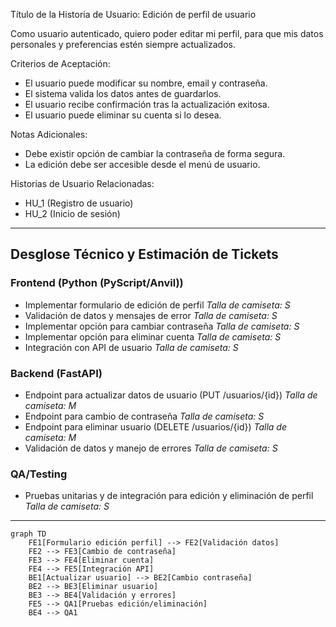 Título de la Historia de Usuario:
Edición de perfil de usuario

Como usuario autenticado,
quiero poder editar mi perfil,
para que mis datos personales y preferencias estén siempre actualizados.

Criterios de Aceptación:
- El usuario puede modificar su nombre, email y contraseña.
- El sistema valida los datos antes de guardarlos.
- El usuario recibe confirmación tras la actualización exitosa.
- El usuario puede eliminar su cuenta si lo desea.

Notas Adicionales:
- Debe existir opción de cambiar la contraseña de forma segura.
- La edición debe ser accesible desde el menú de usuario.

Historias de Usuario Relacionadas:
- HU_1 (Registro de usuario)
- HU_2 (Inicio de sesión)

---

## Desglose Técnico y Estimación de Tickets

### Frontend (Python (PyScript/Anvil))
- Implementar formulario de edición de perfil
  _Talla de camiseta: S_
- Validación de datos y mensajes de error
  _Talla de camiseta: S_
- Implementar opción para cambiar contraseña
  _Talla de camiseta: S_
- Implementar opción para eliminar cuenta
  _Talla de camiseta: S_
- Integración con API de usuario
  _Talla de camiseta: S_

### Backend (FastAPI)
- Endpoint para actualizar datos de usuario (PUT /usuarios/{id})
  _Talla de camiseta: M_
- Endpoint para cambio de contraseña
  _Talla de camiseta: S_
- Endpoint para eliminar usuario (DELETE /usuarios/{id})
  _Talla de camiseta: M_
- Validación de datos y manejo de errores
  _Talla de camiseta: S_

### QA/Testing
- Pruebas unitarias y de integración para edición y eliminación de perfil
  _Talla de camiseta: S_

---

```mermaid
graph TD
    FE1[Formulario edición perfil] --> FE2[Validación datos]
    FE2 --> FE3[Cambio de contraseña]
    FE3 --> FE4[Eliminar cuenta]
    FE4 --> FE5[Integración API]
    BE1[Actualizar usuario] --> BE2[Cambio contraseña]
    BE2 --> BE3[Eliminar usuario]
    BE3 --> BE4[Validación y errores]
    FE5 --> QA1[Pruebas edición/eliminación]
    BE4 --> QA1
